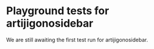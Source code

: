 # Playground tests for artijigonosidebar
We are still awaiting the first test run for artijigonosidebar.
